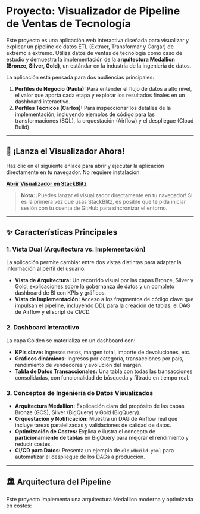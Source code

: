 # Proyecto: Visualizador de Pipeline de Ventas de Tecnología

Este proyecto es una aplicación web interactiva diseñada para visualizar y explicar un pipeline de datos ETL (Extraer, Transformar y Cargar) de extremo a extremo. Utiliza datos de ventas de tecnología como caso de estudio y demuestra la implementación de la **arquitectura Medallion (Bronze, Silver, Gold)**, un estándar en la industria de la ingeniería de datos.

La aplicación está pensada para dos audiencias principales:
1.  **Perfiles de Negocio (Paula):** Para entender el flujo de datos a alto nivel, el valor que aporta cada etapa y explorar los resultados finales en un dashboard interactivo.
2.  **Perfiles Técnicos (Carlos):** Para inspeccionar los detalles de la implementación, incluyendo ejemplos de código para las transformaciones (SQL), la orquestación (Airflow) y el despliegue (Cloud Build).

---

## 🚀 ¡Lanza el Visualizador Ahora!

Haz clic en el siguiente enlace para abrir y ejecutar la aplicación directamente en tu navegador. No requiere instalación.

**[Abrir Visualizador en StackBlitz](https://stackblitz.com/github/ahernandez-prog/Proyecto_Ventas_Tegnologia)**

> **Nota:** ¡Puedes lanzar el visualizador directamente en tu navegador! Si es la primera vez que usas StackBlitz, es posible que te pida iniciar sesión con tu cuenta de GitHub para sincronizar el entorno.

---

## ✨ Características Principales

### 1. Vista Dual (Arquitectura vs. Implementación)
La aplicación permite cambiar entre dos vistas distintas para adaptar la información al perfil del usuario:

- **Vista de Arquitectura:** Un recorrido visual por las capas Bronze, Silver y Gold, explicaciones sobre la gobernanza de datos y un completo dashboard de BI con KPIs y gráficos.
- **Vista de Implementación:** Acceso a los fragmentos de código clave que impulsan el pipeline, incluyendo DDL para la creación de tablas, el DAG de Airflow y el script de CI/CD.

### 2. Dashboard Interactivo
La capa Golden se materializa en un dashboard con:
- **KPIs clave:** Ingresos netos, margen total, importe de devoluciones, etc.
- **Gráficos dinámicos:** Ingresos por categoría, transacciones por país, rendimiento de vendedores y evolución del margen.
- **Tabla de Datos Transaccionales:** Una tabla con todas las transacciones consolidadas, con funcionalidad de búsqueda y filtrado en tiempo real.

### 3. Conceptos de Ingeniería de Datos Visualizados
- **Arquitectura Medallion:** Explicación clara del propósito de las capas Bronze (GCS), Silver (BigQuery) y Gold (BigQuery).
- **Orquestación y Notificación:** Muestra un DAG de Airflow real que incluye tareas paralelizadas y validaciones de calidad de datos.
- **Optimización de Costes:** Explica e ilustra el concepto de **particionamiento de tablas** en BigQuery para mejorar el rendimiento y reducir costes.
- **CI/CD para Datos:** Presenta un ejemplo de `cloudbuild.yaml` para automatizar el despliegue de los DAGs a producción.

---
## 🏛️ Arquitectura del Pipeline

Este proyecto implementa una arquitectura Medallion moderna y optimizada en costes:
